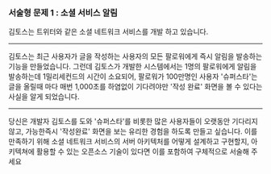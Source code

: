 ### 서술형 문제 1 : 소셜 서비스 알림


김토스는 트위터와 같은 소셜 네트워크 서비스를 개발 하고 있습니다. 

--------------------------------------

김토스는 최근 사용자가 글을 작성하는 사용자의 모든 팔로워에게 즉시 알림을 발송하는 기능을 만들었습니다.
그런데 김토스가 개발한 시스템에서는 1명의 팔로워에게 알림을 발송하는데 1밀리세컨드의 시간이 소요되어, 
팔로워가 100만명인 사용자 '슈퍼스타'는 글을 올릴때 마다 매번 1,000초를 하염없이 기다려야만 '작성 완료'
화면을 볼 수 있다는 사실을 알게 되었습니다.

--------------------------------------

당신은 개발자 김토스를 도와 '슈퍼스타'를 비롯한 많은 사용자들이 오랫동안 기다리지 않고, 가능한즉시 '작성완료'
화면을 보는 유리한 경험을 하도록 만들고 싶습니다.
이를 만족하기 위해 소셜 네트워크 서비스의 서버 아키텍처를 어떻게 설계하고 구현할지, 아키텍쳐에 활용할 수 있는
오픈소스 기술이 있다면 이를 포함하여 구체적으로 서술해 주세요
